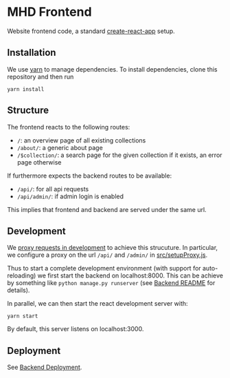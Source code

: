 # MHD Frontend

Website frontend code, a standard [create-react-app](https://github.com/facebook/create-react-app) setup. 

## Installation

We use [yarn](https://yarnpkg.com/) to manage dependencies. 
To install dependencies, clone this repository and then run

```
yarn install
```

## Structure

The frontend reacts to the following routes:

- `/`: an overview page of all existing collections
- `/about/`: a generic about page
- `/$collection/`: a search page for the given collection if it exists, an error page otherwise

If furthermore expects the backend routes to be available:

- `/api/`: for all api requests
- `/api/admin/`: if admin login is enabled

This implies that frontend and backend are served under the same url. 

## Development

We [proxy requests in development](https://create-react-app.dev/docs/proxying-api-requests-in-development) to achieve this strucuture.
In particular, we configure a proxy on the url `/api/` and `/admin/` in [src/setupProxy.js](./src/setupProxy.js).

Thus to start a complete development environment (with support for auto-reloading) we first start the backend on localhost:8000. 
This can be achieve by something like `python manage.py runserver` (see [Backend README](../README.md#Development) for details). 

In parallel, we can then start the react development server with:

```
yarn start
```

By default, this server listens on localhost:3000. 

## Deployment

See [Backend Deployment](../README.md#Deployment). 
